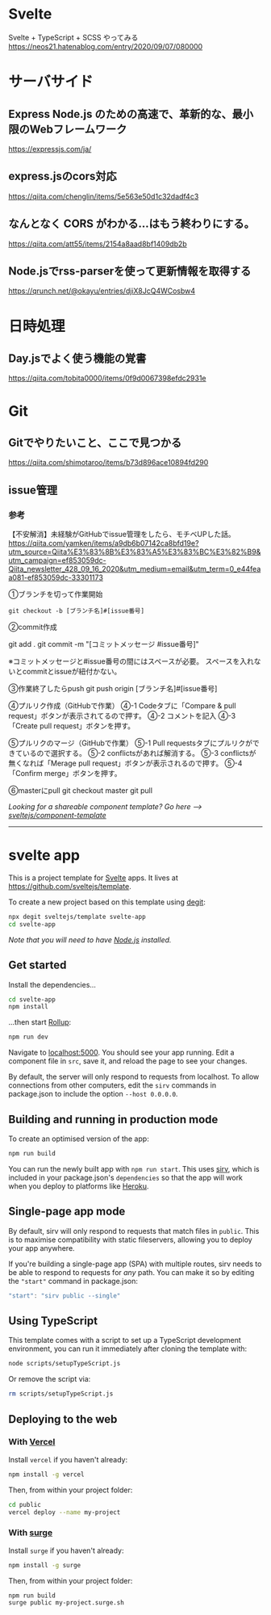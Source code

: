 # Svelte  
Svelte + TypeScript + SCSS やってみる  
https://neos21.hatenablog.com/entry/2020/09/07/080000

# サーバサイド  
## Express Node.js のための高速で、革新的な、最小限のWebフレームワーク  
https://expressjs.com/ja/

## express.jsのcors対応  
https://qiita.com/chenglin/items/5e563e50d1c32dadf4c3

## なんとなく CORS がわかる...はもう終わりにする。  
https://qiita.com/att55/items/2154a8aad8bf1409db2b

## Node.jsでrss-parserを使って更新情報を取得する  
https://qrunch.net/@okayu/entries/djiX8JcQ4WCosbw4

# 日時処理  
## Day.jsでよく使う機能の覚書  
https://qiita.com/tobita0000/items/0f9d0067398efdc2931e

# Git  
## Gitでやりたいこと、ここで見つかる  
https://qiita.com/shimotaroo/items/b73d896ace10894fd290

## issue管理
### 参考
【不安解消】未経験がGitHubでissue管理をしたら、モチベUPした話。  
https://qiita.com/yamken/items/a9db6b07142ca8bfd19e?utm_source=Qiita%E3%83%8B%E3%83%A5%E3%83%BC%E3%82%B9&utm_campaign=ef853059dc-Qiita_newsletter_428_09_16_2020&utm_medium=email&utm_term=0_e44feaa081-ef853059dc-33301173

①ブランチを切って作業開始

```
git checkout -b [ブランチ名]#[issue番号]
```

②commit作成

  git add .
  git commit -m "[コミットメッセージ #issue番号]"
  
  ※コミットメッセージと#issue番号の間にはスペースが必要。
    スペースを入れないとcommitとissueが紐付かない。

③作業終了したらpush
  git push origin [ブランチ名]#[issue番号]

④プルリク作成（GitHubで作業）
  ④-1 Codeタブに「Compare & pull request」ボタンが表示されてるので押す。
  ④-2 コメントを記入
  ④-3 「Create pull request」ボタンを押す。
  
⑤プルリクのマージ（GitHubで作業）
  ⑤-1 Pull requestsタブにプルリクができているので選択する。
  ⑤-2 conflictsがあれば解消する。
  ⑤-3 conflictsが無くなれば「Merage pull request」ボタンが表示されるので押す。
  ⑤-4 「Confirm merge」ボタンを押す。
  
⑥masterにpull
  git checkout master
  git pull



*Looking for a shareable component template? Go here --> [sveltejs/component-template](https://github.com/sveltejs/component-template)*

---

# svelte app

This is a project template for [Svelte](https://svelte.dev) apps. It lives at https://github.com/sveltejs/template.

To create a new project based on this template using [degit](https://github.com/Rich-Harris/degit):

```bash
npx degit sveltejs/template svelte-app
cd svelte-app
```

*Note that you will need to have [Node.js](https://nodejs.org) installed.*


## Get started

Install the dependencies...

```bash
cd svelte-app
npm install
```

...then start [Rollup](https://rollupjs.org):

```bash
npm run dev
```

Navigate to [localhost:5000](http://localhost:5000). You should see your app running. Edit a component file in `src`, save it, and reload the page to see your changes.

By default, the server will only respond to requests from localhost. To allow connections from other computers, edit the `sirv` commands in package.json to include the option `--host 0.0.0.0`.


## Building and running in production mode

To create an optimised version of the app:

```bash
npm run build
```

You can run the newly built app with `npm run start`. This uses [sirv](https://github.com/lukeed/sirv), which is included in your package.json's `dependencies` so that the app will work when you deploy to platforms like [Heroku](https://heroku.com).


## Single-page app mode

By default, sirv will only respond to requests that match files in `public`. This is to maximise compatibility with static fileservers, allowing you to deploy your app anywhere.

If you're building a single-page app (SPA) with multiple routes, sirv needs to be able to respond to requests for *any* path. You can make it so by editing the `"start"` command in package.json:

```js
"start": "sirv public --single"
```

## Using TypeScript

This template comes with a script to set up a TypeScript development environment, you can run it immediately after cloning the template with:

```bash
node scripts/setupTypeScript.js
```

Or remove the script via:

```bash
rm scripts/setupTypeScript.js
```

## Deploying to the web

### With [Vercel](https://vercel.com)

Install `vercel` if you haven't already:

```bash
npm install -g vercel
```

Then, from within your project folder:

```bash
cd public
vercel deploy --name my-project
```

### With [surge](https://surge.sh/)

Install `surge` if you haven't already:

```bash
npm install -g surge
```

Then, from within your project folder:

```bash
npm run build
surge public my-project.surge.sh
```
